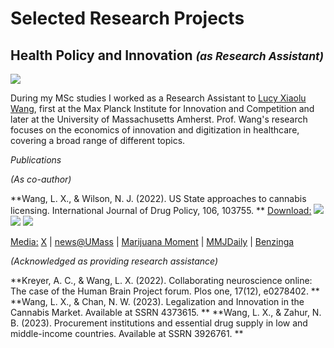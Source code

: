# Selected Research Projects #
## Health Policy and Innovation  <small><i>(as Research Assistant)</i></small> ##
<a href="https://njwsn.github.io/pages/health-policy-innovation"> <img src="https://njwsn.github.io/assets/images/drugs-procurement-sd-1344-600.png"/> </a>

During my MSc studies I worked as a Research Assistant to <a href="https://www.lucyxiaoluwang.com/">Lucy Xiaolu Wang</a>, first at the Max Planck Institute for Innovation and Competition and later at the University of Massachusetts Amherst. Prof. Wang's research focuses on the economics of innovation and digitization in healthcare, covering a broad range of different topics.

_Publications_

_(As co-author)_

**Wang, L. X., & Wilson, N. J. (2022). US State approaches to cannabis licensing. International Journal of Drug Policy, 106, 103755.
**
<u>Download:</u> [![](https://img.shields.io/badge/IJDP-article-FF6C00?logo=Elsevier)](https://doi.org/10.1016/j.drugpo.2022.103755) 
[![](https://img.shields.io/badge/MPI-preprint-006C66?logo=maxplanckgesellschaft)](https://ssrn.com/abstract=4125055) 
[![](https://img.shields.io/badge/SSRN-preprint-154881?logo=ssrn)](https://papers.ssrn.com/sol3/papers.cfm?abstract_id=)

<u>Media:</u> <a href="https://twitter.com/LucyXiaolu_Wang/status/1536343474949083139">X</a> |
<a href="https://www.umass.edu/news/article/new-study-umass-amherst-researcher-examines-differing-state-approaches-cannabis">news@UMass</a> | 
<a href="https://www.marijuanamoment.net/doj-to-address-cannabis-in-days-ahead-ag-says-newsletter-june-17-2022/">Marijuana Moment</a> |
<a href="https://www.mmjdaily.com/article/9438717/us-new-study-examines-differing-state-approaches-to-cannabis-licensing/">MMJDaily</a> | 
<a href="https://www.benzinga.com/markets/cannabis/22/06/27834377/a-new-study-analyzes-u-s-state-approaches-to-cannabis-licensing">Benzinga</a> 


_(Acknowledged as providing research assistance)_

**Kreyer, A. C., & Wang, L. X. (2022). Collaborating neuroscience online: The case of the Human Brain Project forum. Plos one, 17(12), e0278402.
**
**Wang, L. X., & Chan, N. W. (2023). Legalization and Innovation in the Cannabis Market. Available at SSRN 4373615.
**
**Wang, L. X., & Zahur, N. B. (2023). Procurement institutions and essential drug supply in low and middle-income countries. Available at SSRN 3926761.
**
